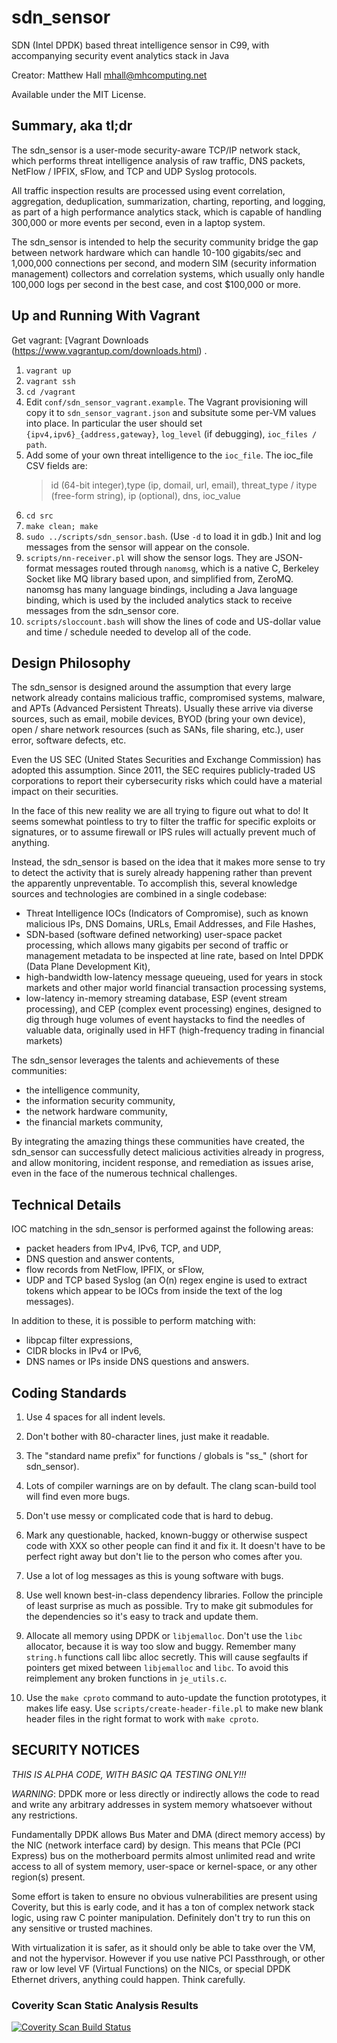 # sdn_sensor #

SDN (Intel DPDK) based threat intelligence sensor in C99,
with accompanying security event analytics stack in Java

Creator: Matthew Hall <mhall@mhcomputing.net>

Available under the MIT License.

## Summary, aka tl;dr ##

The sdn_sensor is a user-mode security-aware TCP/IP network stack, which 
performs threat intelligence analysis of raw traffic, DNS packets, NetFlow / 
IPFIX, sFlow, and TCP and UDP Syslog protocols.

All traffic inspection results are processed using event correlation, 
aggregation, deduplication, summarization, charting, reporting, and logging, 
as part of a high performance analytics stack, which is capable of handling 
300,000 or more events per second, even in a laptop system.

The sdn_sensor is intended to help the security community bridge the gap 
between network hardware which can handle 10-100 gigabits/sec and 1,000,000 
connections per second, and modern SIM (security information management) 
collectors and correlation systems, which usually only handle 100,000 logs per 
second in the best case, and cost $100,000 or more.

## Up and Running With Vagrant ##

Get vagrant: [Vagrant Downloads (https://www.vagrantup.com/downloads.html) .

1. `vagrant up`
2. `vagrant ssh`
3. `cd /vagrant`
4. Edit `conf/sdn_sensor_vagrant.example`. The Vagrant provisioning will copy 
it to `sdn_sensor_vagrant.json` and subsitute some per-VM values into place. 
In particular the user should set `{ipv4,ipv6}_{address,gateway}`, `log_level` 
(if debugging), `ioc_files / path`.
5. Add some of your own threat intelligence to the `ioc_file`. The ioc_file 
   CSV fields are:
   > id (64-bit integer),type (ip, domail, url, email), threat_type / itype (free-form string), ip (optional), dns, ioc_value
6. `cd src`
7. `make clean; make`
8. `sudo ../scripts/sdn_sensor.bash`. (Use `-d` to load it in gdb.) Init
   and log messages from the sensor will appear on the console.
9. `scripts/nn-receiver.pl` will show the sensor logs. They are JSON-format
   messages routed through `nanomsg`, which is a native C, Berkeley Socket 
   like MQ library based upon, and simplified from, ZeroMQ. nanomsg has many 
   language bindings, including a Java language binding, which is used by
   the included analytics stack to receive messages from the sdn_sensor core.
10. `scripts/sloccount.bash` will show the lines of code and US-dollar value 
   and time / schedule needed to develop all of the code.

## Design Philosophy ##

The sdn_sensor is designed around the assumption that every large network 
already contains malicious traffic, compromised systems, malware, and APTs 
(Advanced Persistent Threats). Usually these arrive via diverse sources, such 
as email, mobile devices, BYOD (bring your own device), open / share network 
resources (such as SANs, file sharing, etc.), user error, software defects, 
etc.

Even the US SEC (United States Securities and Exchange Commission) has adopted 
this assumption. Since 2011, the SEC requires publicly-traded US corporations 
to report their cybersecurity risks which could have a material impact on 
their securities.

In the face of this new reality we are all trying to figure out what to do! It 
seems somewhat pointless to try to filter the traffic for specific exploits or 
signatures, or to assume firewall or IPS rules will actually prevent much of 
anything.

Instead, the sdn_sensor is based on the idea that it makes more sense to try 
to detect the activity that is surely already happening rather than prevent 
the apparently unpreventable. To accomplish this, several knowledge sources 
and technologies are combined in a single codebase:

* Threat Intelligence IOCs (Indicators of Compromise), such as known malicious 
  IPs, DNS Domains, URLs, Email Addresses, and File Hashes,
* SDN-based (software defined networking) user-space packet processing, which 
  allows many gigabits per second of traffic or management metadata to be 
  inspected at line rate, based on Intel DPDK (Data Plane Development Kit),
* high-bandwidth low-latency message queueing, used for years in stock markets 
  and other major world financial transaction processing systems,
* low-latency in-memory streaming database, ESP (event stream processing), and 
  CEP (complex event processing) engines, designed to dig through huge volumes 
  of event haystacks to find the needles of valuable data, originally used in 
  HFT (high-frequency trading in financial markets)

The sdn_sensor leverages the talents and achievements of these communities:

* the intelligence community,
* the information security community,
* the network hardware community,
* the financial markets community,

By integrating the amazing things these communities have created, the 
sdn_sensor can successfully detect malicious activities already in progress, 
and allow monitoring, incident response, and remediation as issues arise, even 
in the face of the numerous technical challenges.

## Technical Details ##

IOC matching in the sdn_sensor is performed against the following areas:

* packet headers from IPv4, IPv6, TCP, and UDP,
* DNS question and answer contents,
* flow records from NetFlow, IPFIX, or sFlow,
* UDP and TCP based Syslog (an O(n) regex engine is used to extract tokens 
  which appear to be IOCs from inside the text of the log messages).

In addition to these, it is possible to perform matching with:
* libpcap filter expressions,
* CIDR blocks in IPv4 or IPv6,
* DNS names or IPs inside DNS questions and answers.

## Coding Standards ##

1) Use 4 spaces for all indent levels.

2) Don't bother with 80-character lines, just make it readable.

3) The "standard name prefix" for functions / globals is "ss_" (short for 
sdn_sensor).

4) Lots of compiler warnings are on by default. The clang scan-build tool will 
find even more bugs.

5) Don't use messy or complicated code that is hard to debug.

6) Mark any questionable, hacked, known-buggy or otherwise suspect code with 
XXX so other people can find it and fix it. It doesn't have to be perfect 
right away but don't lie to the person who comes after you.

7) Use a lot of log messages as this is young software with bugs.

8) Use well known best-in-class dependency libraries. Follow the principle of 
least surprise as much as possible. Try to make git submodules for the 
dependencies so it's easy to track and update them.

9) Allocate all memory using DPDK or `libjemalloc`. Don't use the `libc` 
allocator, because it is way too slow and buggy. Remember many `string.h` 
functions call libc alloc secretly. This will cause segfaults if pointers get 
mixed between `libjemalloc` and `libc`. To avoid this reimplement any broken 
functions in `je_utils.c`.

10) Use the `make cproto` command to auto-update the function prototypes, it 
makes life easy. Use `scripts/create-header-file.pl` to make new blank header 
files in the right format to work with `make cproto`.

## SECURITY NOTICES ##

*THIS IS ALPHA CODE, WITH BASIC QA TESTING ONLY!!!*

*WARNING*: DPDK more or less directly or indirectly allows the code to read 
and write any arbitrary addresses in system memory whatsoever without any 
restrictions.

Fundamentally DPDK allows Bus Mater and DMA (direct memory access) by the NIC 
(network interface card) by design. This means that PCIe (PCI Express) bus on 
the motherboard permits almost unlimited read and write access to all of 
system memory, user-space or kernel-space, or any other region(s) present.

Some effort is taken to ensure no obvious vulnerabilities are present using 
Coverity, but this is early code, and it has a ton of complex network stack 
logic, using raw C pointer manipulation. Definitely don't try to run this on 
any sensitive or trusted machines.

With virtualization it is safer, as it should only be able to take over the 
VM, and not the hypervisor. However if you use native PCI Passthrough, or 
other raw or low level VF (Virtual Functions) on the NICs, or special DPDK 
Ethernet drivers, anything could happen. Think carefully.

### Coverity Scan Static Analysis Results ###

<a href="https://scan.coverity.com/projects/2908">
<img src="https://scan.coverity.com/projects/2908/badge.svg"
     alt="Coverity Scan Build Status" />
</a>
